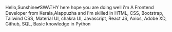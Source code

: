 Hello,Sunshine💕SWATHY here hope you are doing well i'm A Frontend Developer from Kerala,Alappuzha and i'm skilled in HTML, CSS, Bootstrap, Tailwind CSS, Material UI, chakra UI, Javascript, React JS, Axios, Adobe XD, Github, SQL, Basic knowledge in Python 


